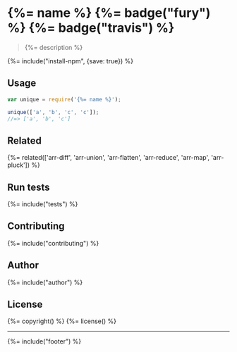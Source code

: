 # {%= name %} {%= badge("fury") %} {%= badge("travis") %}

> {%= description %}

{%= include("install-npm", {save: true}) %}

## Usage

```js
var unique = require('{%= name %}');

unique(['a', 'b', 'c', 'c']);
//=> ['a', 'b', 'c']
```

## Related
{%= related(['arr-diff', 'arr-union', 'arr-flatten', 'arr-reduce', 'arr-map', 'arr-pluck']) %}

## Run tests
{%= include("tests") %}

## Contributing
{%= include("contributing") %}

## Author
{%= include("author") %}

## License
{%= copyright() %}
{%= license() %}

***

{%= include("footer") %}
